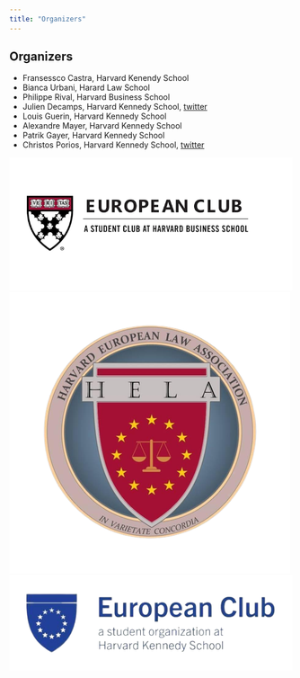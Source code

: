 ```yaml
---
title: "Organizers"
---
```


## Organizers

- Fransessco Castra, Harvard Kenendy School
- Bianca Urbani, Harard Law School
- Philippe Rival, Harvard Business School
- Julien Decamps, Harvard Kennedy School, [twitter](https://twitter.com/Julien_Dcp)
- Louis Guerin, Harvard Kennedy School
- Alexandre Mayer, Harvard Kennedy School
- Patrik Gayer, Harvard Kennedy School
- Christos Porios, Harvard Kennedy School, [twitter](https://twitter.com/ChristosPorios)

<div class='student-orgs' markdown="1">
    <img src='hbs.png' alt="Harvard Business School European Caucus"/>
    <img src='hls.png' alt="Harvard Law School European Caucus"/>
    <img src='hks.png' alt="Harvard Kennedy School European Caucus"/>
</div>
